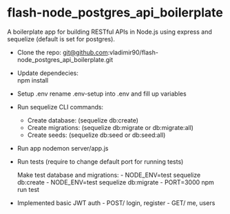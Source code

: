 # flash-node_postgres_api_boilerplate
A boilerplate app for building RESTful APIs in Node.js using express and sequelize (default is set for postgres).

- Clone the repo: 
  git@github.com:vladimir90/flash-node_postgres_api_boilerplate.git
  
- Update dependecies:   
  npm install
  
- Setup .env 
  rename .env-setup into .env and fill up variables
  
- Run sequelize CLI commands:
    - Create database: (sequelize db:create)
    - Create migrations: (sequelize db:migrate or db:migrate:all)
    - Create seeds: (sequelize db:seed or db:seed:all)
    
- Run app 
    nodemon server/app.js

- Run tests (require to change default port for running tests)

    Make test database and migrations: 
        - NODE_ENV=test sequelize db:create
        - NODE_ENV=test sequelize db:migrate
        - PORT=3000 npm run test 
        
- Implemented basic JWT auth
      - POST/ login, register
      - GET/ me, users

    
  

